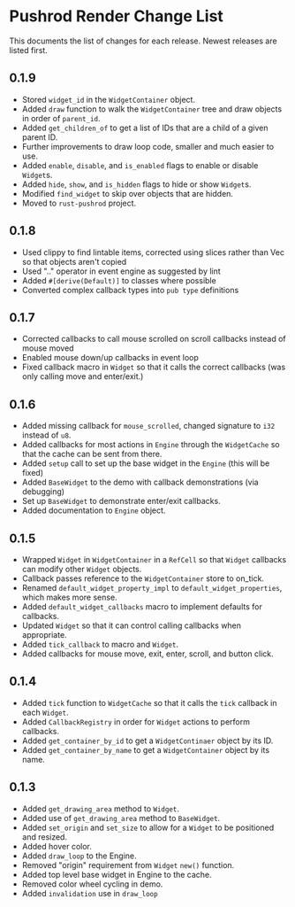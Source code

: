 # Pushrod Render Change List

This documents the list of changes for each release.  Newest releases are listed
first.

## 0.1.9

- Stored `widget_id` in the `WidgetContainer` object.
- Added `draw` function to walk the `WidgetContainer` tree and draw objects in order of `parent_id`.
- Added `get_children_of` to get a list of IDs that are a child of a given parent ID.
- Further improvements to draw loop code, smaller and much easier to use.
- Added `enable`, `disable`, and `is_enabled` flags to enable or disable `Widget`s.
- Added `hide`, `show`, and `is_hidden` flags to hide or show `Widget`s.
- Modified `find_widget` to skip over objects that are hidden.
- Moved to `rust-pushrod` project.

## 0.1.8

- Used clippy to find lintable items, corrected using slices rather than Vec so that objects aren't copied
- Used ".." operator in event engine as suggested by lint
- Added `#[derive(Default)]` to classes where possible
- Converted complex callback types into `pub type` definitions

## 0.1.7

- Corrected callbacks to call mouse scrolled on scroll callbacks instead of mouse moved
- Enabled mouse down/up callbacks in event loop
- Fixed callback macro in `Widget` so that it calls the correct callbacks (was only calling move and enter/exit.)

## 0.1.6

- Added missing callback for `mouse_scrolled`, changed signature to `i32` instead of `u8`.
- Added callbacks for most actions in `Engine` through the `WidgetCache` so that the cache can be sent from there.
- Added `setup` call to set up the base widget in the `Engine` (this will be fixed)
- Added `BaseWidget` to the demo with callback demonstrations (via debugging)
- Set up `BaseWidget` to demonstrate enter/exit callbacks.
- Added documentation to `Engine` object.

## 0.1.5

- Wrapped `Widget` in `WidgetContainer` in a `RefCell` so that `Widget` callbacks can modify other `Widget` objects.
- Callback passes reference to the `WidgetContainer` store to on_tick.
- Renamed `default_widget_property_impl` to `default_widget_properties`, which makes more sense.
- Added `default_widget_callbacks` macro to implement defaults for callbacks.
- Updated `Widget` so that it can control calling callbacks when appropriate.
- Added `tick_callback` to macro and `Widget`.
- Added callbacks for mouse move, exit, enter, scroll, and button click.

## 0.1.4

- Added `tick` function to `WidgetCache` so that it calls the `tick` callback in each `Widget`.
- Added `CallbackRegistry` in order for `Widget` actions to perform callbacks.
- Added `get_container_by_id` to get a `WidgetContinaer` object by its ID.
- Added `get_container_by_name` to get a `WidgetContainer` object by its name.

## 0.1.3

- Added `get_drawing_area` method to `Widget`.
- Added use of `get_drawing_area` method to `BaseWidget`.
- Added `set_origin` and `set_size` to allow for a `Widget` to be positioned and resized.
- Added hover color.
- Added `draw_loop` to the Engine.
- Removed "origin" requirement from `Widget` `new()` function.
- Added top level base widget in Engine to the cache.
- Removed color wheel cycling in demo.
- Added `invalidation` use in `draw_loop`


